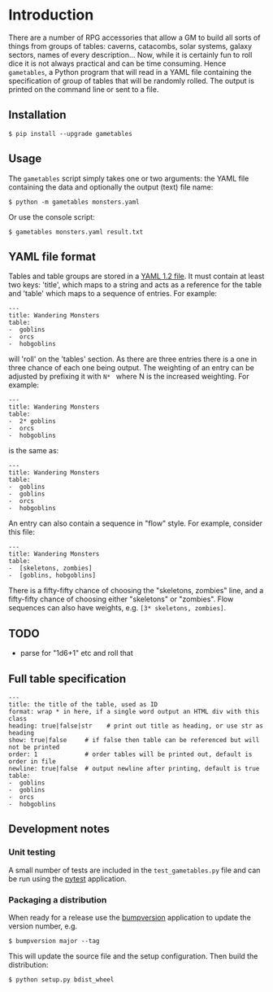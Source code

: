 # Introduction

There are a number of RPG accessories that allow a GM to build all sorts of things from groups of tables: caverns, catacombs, solar systems, galaxy sectors, names of every description... Now, while it is certainly fun to roll dice it is not always practical and can be time consuming. Hence `gametables`, a Python program that will read in a YAML file containing the specification of group of tables that will be randomly rolled. The output is printed on the command line or sent to a file.

## Installation

```
$ pip install --upgrade gametables
```

## Usage

The `gametables` script simply takes one or two arguments: the YAML file containing the data and optionally the output (text) file name:

```
$ python -m gametables monsters.yaml
```

Or use the console script:

```
$ gametables monsters.yaml result.txt
```


## YAML file format

Tables and table groups are stored in a [YAML 1.2 file](https://yaml.org/spec/1.2/spec.html). It must contain at least two keys: 'title', which maps to a string and acts as a reference for the table and 'table' which maps to a sequence of entries. For example:

```
---
title: Wandering Monsters
table:
-  goblins
-  orcs
-  hobgoblins
```

will 'roll' on the 'tables' section. As there are three entries there is a one in three chance of each one being output. The weighting of an entry can be adjusted by prefixing it with `N* ` where N is the increased weighting. For example:

```
---
title: Wandering Monsters
table:
-  2* goblins
-  orcs
-  hobgoblins
```

is the same as:

```
---
title: Wandering Monsters
table:
-  goblins
-  goblins
-  orcs
-  hobgoblins
```

An entry can also contain a sequence in "flow" style. For example, consider this file:

```
---
title: Wandering Monsters
table:
-  [skeletons, zombies]
-  [goblins, hobgoblins]
```

There is a fifty-fifty chance of choosing the "skeletons, zombies" line, and a fifty-fifty chance of choosing either "skeletons" or "zombies". Flow sequences can also have weights, e.g. `[3* skeletons, zombies]`.

## TODO

-  parse for "1d6+1" etc and roll that 


## Full table specification

```
---
title: the title of the table, used as ID
format: wrap * in here, if a single word output an HTML div with this class
heading: true|false|str    # print out title as heading, or use str as heading
show: true|false     # if false then table can be referenced but will not be printed
order: 1             # order tables will be printed out, default is order in file
newline: true|false  # output newline after printing, default is true
table:
-  goblins
-  goblins
-  orcs
-  hobgoblins
```


## Development notes

### Unit testing

A small number of tests are included in the `test_gametables.py` file and can be run using the [pytest](https://pypi.org/project/pytest/) application.

### Packaging a distribution

When ready for a release use the [bumpversion](https://pypi.org/project/bumpversion/) application to update the version number, e.g.

```
$ bumpversion major --tag
```

This will update the source file and the setup configuration. Then build the distribution:

```
$ python setup.py bdist_wheel
```
